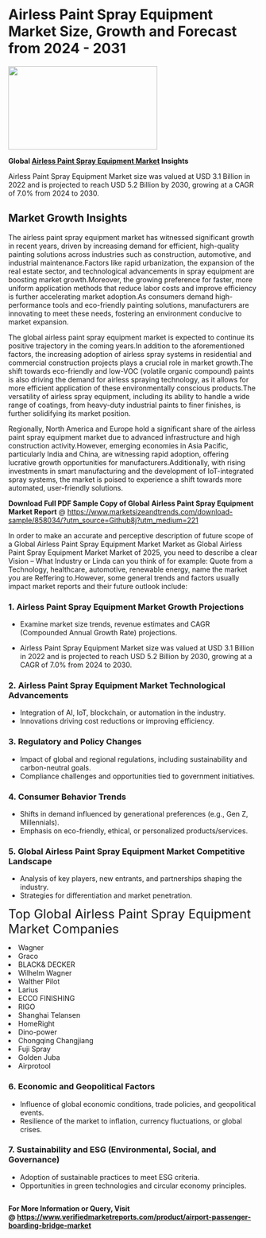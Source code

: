 <H1>Airless Paint Spray Equipment Market Size, Growth and Forecast from 2024 - 2031</H1><img class="aligncenter size-medium wp-image-584254" src="https://thirdeyenews.in/wp-content/uploads/2024/09/Global-Market-Research-300x168.jpeg" alt="" width="300" height="168" /><p><strong>Global&nbsp;<a href="https://www.marketsizeandtrends.com/download-sample/858034/?utm_source=Github8j?utm_medium=221">Airless Paint Spray Equipment Market</a> Insights</strong></p><p>Airless Paint Spray Equipment Market size was valued at USD 3.1 Billion in 2022 and is projected to reach USD 5.2 Billion by 2030, growing at a CAGR of 7.0% from 2024 to 2030.</p><p><h2>Market Growth Insights</h2> <p>The airless paint spray equipment market has witnessed significant growth in recent years, driven by increasing demand for efficient, high-quality painting solutions across industries such as construction, automotive, and industrial maintenance.Factors like rapid urbanization, the expansion of the real estate sector, and technological advancements in spray equipment are boosting market growth.Moreover, the growing preference for faster, more uniform application methods that reduce labor costs and improve efficiency is further accelerating market adoption.As consumers demand high-performance tools and eco-friendly painting solutions, manufacturers are innovating to meet these needs, fostering an environment conducive to market expansion.</p> <p>The global airless paint spray equipment market is expected to continue its positive trajectory in the coming years.In addition to the aforementioned factors, the increasing adoption of airless spray systems in residential and commercial construction projects plays a crucial role in market growth.The shift towards eco-friendly and low-VOC (volatile organic compound) paints is also driving the demand for airless spraying technology, as it allows for more efficient application of these environmentally conscious products.The versatility of airless spray equipment, including its ability to handle a wide range of coatings, from heavy-duty industrial paints to finer finishes, is further solidifying its market position.</p> <p>Regionally, North America and Europe hold a significant share of the airless paint spray equipment market due to advanced infrastructure and high construction activity.However, emerging economies in Asia Pacific, particularly India and China, are witnessing rapid adoption, offering lucrative growth opportunities for manufacturers.Additionally, with rising investments in smart manufacturing and the development of IoT-integrated spray systems, the market is poised to experience a shift towards more automated, user-friendly solutions.</p> <p><span class=""><strong>Download Full PDF Sample Copy of Global Airless Paint Spray Equipment Market Report</strong> @ <a href="https://www.marketsizeandtrends.com/download-sample/858034/?utm_source=Github8j?utm_medium=221" target="_blank">https://www.marketsizeandtrends.com/download-sample/858034/?utm_source=Github8j?utm_medium=221</a></span></p><p>In order to make an accurate and perceptive description of future scope of a Global&nbsp;Airless Paint Spray Equipment Market Market as Global&nbsp;Airless Paint Spray Equipment Market Market of 2025, you need to describe a clear Vision &ndash; What Industry or Linda can you think of for example: Quote from a Technology, healthcare, automotive, renewable energy, name the market you are Reffering to.However, some general trends and factors usually impact market reports and their future outlook include:</p><h3>1.&nbsp;<strong>Airless Paint Spray Equipment Market Growth Projections</strong></h3><ul><li>Examine market size trends, revenue estimates and CAGR (Compounded Annual Growth Rate) projections.</li><li><p>Airless Paint Spray Equipment Market size was valued at USD 3.1 Billion in 2022 and is projected to reach USD 5.2 Billion by 2030, growing at a CAGR of 7.0% from 2024 to 2030.</p></li></ul><h3>2.&nbsp;<strong>Airless Paint Spray Equipment Market Technological Advancements</strong></h3><ul><li>Integration of AI, IoT, blockchain, or automation in the industry.</li><li>Innovations driving cost reductions or improving efficiency.</li></ul><h3>3.&nbsp;<strong>Regulatory and Policy Changes</strong></h3><ul><li>Impact of global and regional regulations, including sustainability and carbon-neutral goals.</li><li>Compliance challenges and opportunities tied to government initiatives.</li></ul><h3>4.&nbsp;<strong>Consumer Behavior Trends</strong></h3><ul><li>Shifts in demand influenced by generational preferences (e.g., Gen Z, Millennials).</li><li>Emphasis on eco-friendly, ethical, or personalized products/services.</li></ul><h3>5.&nbsp;<strong>Global Airless Paint Spray Equipment Market Competitive Landscape</strong></h3><ul><li>Analysis of key players, new entrants, and partnerships shaping the industry.</li><li>Strategies for differentiation and market penetration.</li></ul><p data-pm-slice="1 1 []"><span style="color: inherit; font-family: inherit; font-size: 25px;">Top Global Airless Paint Spray Equipment Market Companies</span></p><div class="" data-test-id=""><p><li>Wagner</li><li> Graco</li><li> BLACK& DECKER</li><li> Wilhelm Wagner</li><li> Walther Pilot</li><li> Larius</li><li> ECCO FINISHING</li><li> RIGO</li><li> Shanghai Telansen</li><li> HomeRight</li><li> Dino-power</li><li> Chongqing Changjiang</li><li> Fuji Spray</li><li> Golden Juba</li><li> Airprotool</li></p></div><h3>6.&nbsp;<strong>Economic and Geopolitical Factors</strong></h3><ul><li>Influence of global economic conditions, trade policies, and geopolitical events.</li><li>Resilience of the market to inflation, currency fluctuations, or global crises.</li></ul><h3>7.&nbsp;<strong>Sustainability and ESG (Environmental, Social, and Governance)</strong></h3><ul><li>Adoption of sustainable practices to meet ESG criteria.</li><li>Opportunities in green technologies and circular economy principles.</li></ul><h2><strong style="font-size: 14px;">For More Information or Query, Visit @&nbsp;</strong><a style="background-color: #ffffff; font-size: 14px;" href="https://www.marketsizeandtrends.com/report/airless-paint-spray-equipment-market/" target="_blank">https://www.verifiedmarketreports.com/product/airport-passenger-boarding-bridge-market</a></h2>